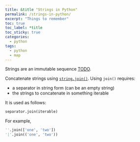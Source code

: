 ```yaml
---
title: &title "Strings in Python"
permalink: /strings-in-python/
excerpt: "Things to remember"
toc: true
toc_label: *title
toc_sticky: true
categories:
  - python
tags:
  - python
  - map
---
```



Strings are an immutable sequence [TODO](#).

Concatenate strings using [`string.join()`](#).
Using `join()` requires:

  * a separator in string form (can be an empty string)
  * the strings to concatenate in something iterable

It is used as follows:

```py
separator.join(iterable)
```

For example,
```py
''.join(['one', 'two'])
'|'.join(('one', 'two'))
```

